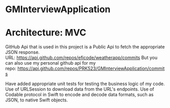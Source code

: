 # GMInterviewApplication

# Architecture: MVC
GitHub Api that is used in this project is a Public Api to fetch the appropriate JSON response.
URL: https://api.github.com/repos/eficode/weatherapp/commits
But you can also use my personal github api for my repo: https://api.github.com/repos/PRK523/GMInterviewApplication/commits

Have added appropriate unit tests for testing the business logic of my code.
Use of URLSession to download data from the URL's endpoints. 
Use of Codable protocol in Swift to encode and decode data formats, such as JSON, to native Swift objects.

